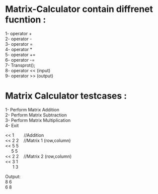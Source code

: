 # Matrix-Calculator contain diffrenet fucntion :
1- operator + <br> 
2- operator - <br> 
3- operator = <br> 
4- operator * <br> 
5- operator += <br> 
6- operator -= <br> 
7- Transprot(); <br> 
8- operator << (input) <br> 
9- operator >> (output) <br> 

# Matrix Calculator testcases :
1- Perform Matrix Addition <br>
2- Perform Matrix Subtraction <br>
3- Perform Matrix Multiplication <br>
4- Exit <br>

<body>
<< 1  &nbsp;&nbsp;&nbsp;&nbsp;&nbsp;&nbsp; //Addition <br>
<< 2 2  &nbsp;&nbsp; //Matrix 1 (row,column) <br>
<< 5 5  <br>
   &nbsp;&nbsp;&nbsp;&nbsp;   5 5 <br>
<< 2 2  &nbsp;&nbsp; //Matrix 2 (row,column) <br>
<< 3 1 <br>
   &nbsp;&nbsp;&nbsp; &nbsp;     1 3 <br>

Output: <br>
8 6 <br>
6 8 <br>
</body>
